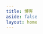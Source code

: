 ```yaml
---
title: 博客
aside: false
layout: home
---  
```


<script setup>
import { data as posts } from './posts.data.ts'
</script>

<NIndex v-bind="{ posts, showDate: true }">
    <template #description>
        这里写介绍
    </template>
</NIndex>

